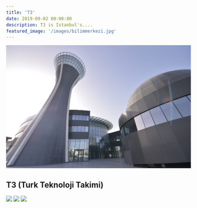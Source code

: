 ```yaml
---
title: 'T3'
date: 2019-09-02 00:00:00
description: T3 is Istanbul's....
featured_image: '/images/bilimmerkezi.jpg'
---
```


![](/images/bilimmerkezi.jpg)

## T3 (Turk Teknoloji Takimi)

<div class="gallery" data-columns="3">
    <img src="/images/t3-1.jpg">
    <img src="/images/t3-2.jpg">
    <img src="/images/t3-3.jpg">
</div>
